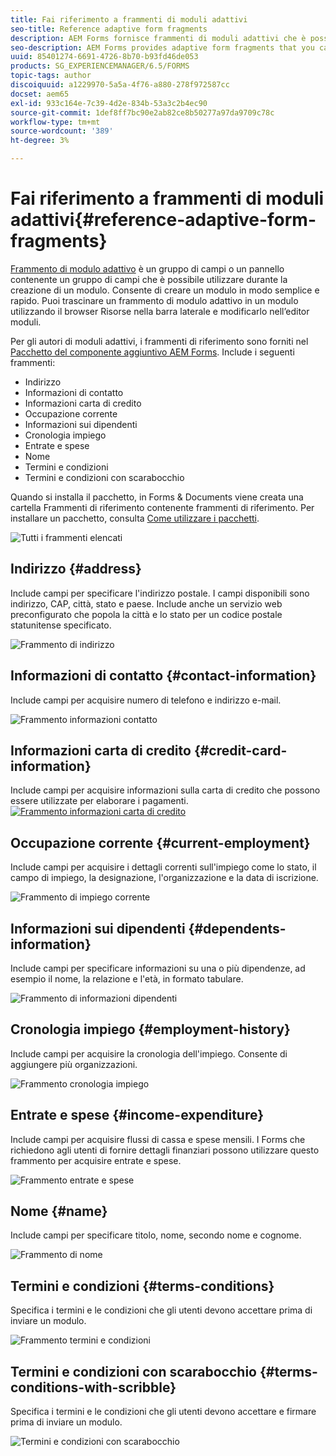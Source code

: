 ```yaml
---
title: Fai riferimento a frammenti di moduli adattivi
seo-title: Reference adaptive form fragments
description: AEM Forms fornisce frammenti di moduli adattivi che è possibile utilizzare come risorse per creare rapidamente un modulo.
seo-description: AEM Forms provides adaptive form fragments that you can use as assets to create a form quickly.
uuid: 85401274-6691-4726-8b70-b93fd46de053
products: SG_EXPERIENCEMANAGER/6.5/FORMS
topic-tags: author
discoiquuid: a1229970-5a5a-4f76-a880-278f972587cc
docset: aem65
exl-id: 933c164e-7c39-4d2e-834b-53a3c2b4ec90
source-git-commit: 1def8ff7bc90e2ab82ce8b50277a97da9709c78c
workflow-type: tm+mt
source-wordcount: '389'
ht-degree: 3%

---
```


# Fai riferimento a frammenti di moduli adattivi{#reference-adaptive-form-fragments}

[Frammento di modulo adattivo](../../forms/using/adaptive-form-fragments.md) è un gruppo di campi o un pannello contenente un gruppo di campi che è possibile utilizzare durante la creazione di un modulo. Consente di creare un modulo in modo semplice e rapido. Puoi trascinare un frammento di modulo adattivo in un modulo utilizzando il browser Risorse nella barra laterale e modificarlo nell’editor moduli.

Per gli autori di moduli adattivi, i frammenti di riferimento sono forniti nel [Pacchetto del componente aggiuntivo AEM Forms](https://experienceleague.adobe.com/docs/experience-manager-release-information/aem-release-updates/forms-updates/aem-forms-releases.html?lang=it). Include i seguenti frammenti:

* Indirizzo
* Informazioni di contatto
* Informazioni carta di credito
* Occupazione corrente
* Informazioni sui dipendenti
* Cronologia impiego
* Entrate e spese
* Nome
* Termini e condizioni
* Termini e condizioni con scarabocchio

Quando si installa il pacchetto, in Forms &amp; Documents viene creata una cartella Frammenti di riferimento contenente frammenti di riferimento. Per installare un pacchetto, consulta [Come utilizzare i pacchetti](/help/sites-administering/package-manager.md).

![Tutti i frammenti elencati](assets/ootb-frags.png)

## Indirizzo {#address}

Include campi per specificare l&#39;indirizzo postale. I campi disponibili sono indirizzo, CAP, città, stato e paese. Include anche un servizio web preconfigurato che popola la città e lo stato per un codice postale statunitense specificato.

![Frammento di indirizzo](assets/address.png)

<!--[Click to enlarge

](assets/address-1.png)-->

## Informazioni di contatto {#contact-information}

Include campi per acquisire numero di telefono e indirizzo e-mail.

![Frammento informazioni contatto](assets/contact-info.png)

<!--[Click to enlarge

](assets/contact-info-1.png)-->

## Informazioni carta di credito {#credit-card-information}

Include campi per acquisire informazioni sulla carta di credito che possono essere utilizzate per elaborare i pagamenti.
[ ![Frammento informazioni carta di credito](assets/cc-info.png)](assets/cc-info-1.png)

## Occupazione corrente {#current-employment}

Include campi per acquisire i dettagli correnti sull&#39;impiego come lo stato, il campo di impiego, la designazione, l&#39;organizzazione e la data di iscrizione.

![Frammento di impiego corrente](assets/current-emp.png)

<!--[Click to enlarge

](assets/current-emp-1.png)-->

## Informazioni sui dipendenti {#dependents-information}

Include campi per specificare informazioni su una o più dipendenze, ad esempio il nome, la relazione e l&#39;età, in formato tabulare.

![Frammento di informazioni dipendenti](assets/dependents-info.png)

<!--[Click to enlarge

](assets/dependents-info-1.png)-->

## Cronologia impiego {#employment-history}

Include campi per acquisire la cronologia dell&#39;impiego. Consente di aggiungere più organizzazioni.

![Frammento cronologia impiego](assets/emp-history.png)

<!--[Click to enlarge

](assets/emp-history-1.png)-->

## Entrate e spese {#income-expenditure}

Include campi per acquisire flussi di cassa e spese mensili. I Forms che richiedono agli utenti di fornire dettagli finanziari possono utilizzare questo frammento per acquisire entrate e spese.

![Frammento entrate e spese](assets/income.png)

<!--[Click to enlarge

](assets/income-1.png)-->

## Nome {#name}

Include campi per specificare titolo, nome, secondo nome e cognome.

![Frammento di nome](assets/name.png)

<!--[Click to enlarge

](assets/name-1.png)-->

## Termini e condizioni {#terms-conditions}

Specifica i termini e le condizioni che gli utenti devono accettare prima di inviare un modulo.

![Frammento termini e condizioni](assets/tnc.png)

<!--[Click to enlarge

](assets/tnc-1.png)-->

## Termini e condizioni con scarabocchio {#terms-conditions-with-scribble}

Specifica i termini e le condizioni che gli utenti devono accettare e firmare prima di inviare un modulo.

![Termini e condizioni con scarabocchio](assets/tnc-scribble.png)

<!--[Click to enlarge

](assets/tnc-scribble-1.png)-->
